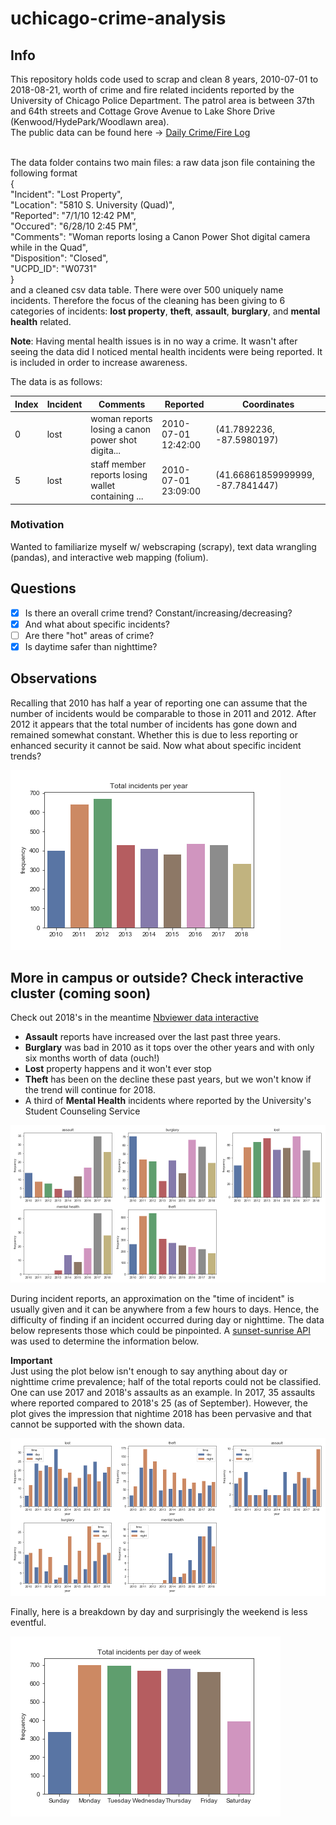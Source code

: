 # uchicago-crime-analysis
## Info
This repository holds code used to scrap and clean 8 years, 2010-07-01 to 2018-08-21, worth of crime and fire related incidents reported by the University of Chicago Police Department. The patrol area is between 37th and 64th streets and Cottage Grove Avenue to Lake Shore Drive (Kenwood/HydePark/Woodlawn area).<br> The public data can be found here -> [Daily Crime/Fire Log](https://incidentreports.uchicago.edu/)

<br> The data folder contains two main files: a raw data json file containing the following format<br>
 {<br>
 "Incident": "Lost Property",<br>
 "Location": "5810 S. University (Quad)",<br>
 "Reported": "7/1/10 12:42 PM",<br>
 "Occured": "6/28/10 2:45 PM",<br> 
 "Comments": "Woman reports losing a Canon Power Shot digital camera while in the Quad",<br> 
 "Disposition": "Closed",<br> 
 "UCPD_ID": "W0731"
 <br>}<br>
and a cleaned csv data table. There were over 500 uniquely name incidents. Therefore the focus of the cleaning has been giving to 6 categories of incidents: **lost property**, **theft**, **assault**, **burglary**, and **mental health** related. 

**Note**: Having mental health issues is in no way a crime. It wasn't after seeing the data did I noticed mental health incidents were being reported. It is included in order to increase awareness. 

The data is as follows:

| Index  | Incident | Comments  | Reported | Coordinates|
| ------------- | ------------- | ------------- | ------------- | ------------- |
| 0  | lost  |woman reports losing a canon power shot digita...|2010-07-01 12:42:00|(41.7892236, -87.5980197)|
| 5  | lost  |staff member reports losing wallet containing ...|2010-07-01 23:09:00|(41.66861859999999, -87.7841447)|

### Motivation
Wanted to familiarize myself w/ webscraping (scrapy), text data wrangling (pandas), and interactive web mapping (folium).

## Questions
- [x] Is there an overall crime trend? Constant/increasing/decreasing?
- [x] And what about specific incidents?
- [ ] Are there "hot" areas of crime?
- [x] Is daytime safer than nighttime?

## Observations

Recalling that 2010 has half a year of reporting one can assume that the number of incidents would be comparable to those in 2011 and 2012. After 2012 it appears that the total number of incidents has gone down and remained somewhat constant. Whether this is due to less reporting or enhanced security it cannot be said. Now what about specific incident trends?

![](./plots/total_incidents_per_year.png)

## More in campus or outside? Check interactive cluster (coming soon)
Check out 2018's in the meantime [Nbviewer data interactive](https://nbviewer.jupyter.org/github/aaron-ortega/uchicago-crime-analysis/blob/master/data_interactive.ipynb)

- **Assault** reports have increased over the last past three years.
- **Burglary** was bad in 2010 as it tops over the other years and with only six months worth of data (ouch!) 
- **Lost** property happens and it won't ever stop
- **Theft** has been on the decline these past years, but we won't know if the trend will continue for 2018. 
- A third of **Mental Health** incidents where reported by the University's Student Counseling Service

![](./plots/total_occurred_per_incident.png)

During incident reports, an approximation on the "time of incident" is usually given and it can be anywhere from a few hours to days. Hence, the difficulty of finding if an incident occurred during day or nighttime. The data below represents those which could be pinpointed. A [sunset-sunrise API](https://sunrise-sunset.org/api) was used to determine the information below.

**Important**<br> Just using the plot below isn't enough to say anything about day or nighttime crime prevalence; half of the total reports could not be classified. One can use 2017 and 2018's assaults as an example. In 2017, 35 assaults where reported compared to 2018's 25 (as of September). However, the plot gives the impression that nightime 2018 has been pervasive and that cannot be supported with the shown data.

![](./plots/total_reported_day_night_incident.png)

Finally, here is a breakdown by day and surprisingly the weekend is less eventful.

![](./plots/total_incidents_per_dayofweek.png)

